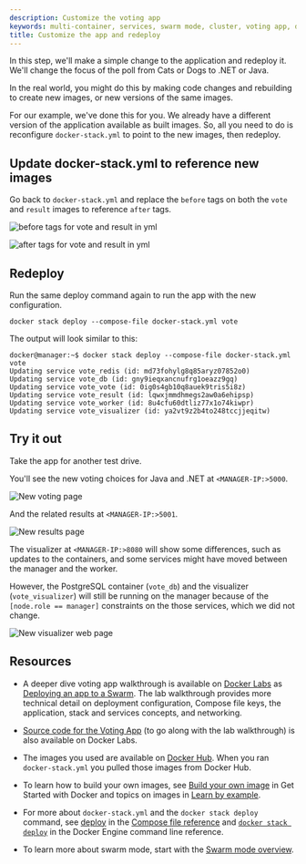 ```yaml
---
description: Customize the voting app
keywords: multi-container, services, swarm mode, cluster, voting app, docker-stack.yml, docker stack deploy
title: Customize the app and redeploy
---
```



In this step, we'll make a simple change to the application and redeploy it.
We'll change the focus of the poll from Cats or Dogs to .NET or Java.

In the real world, you might do this by making code changes and rebuilding to
create new images, or new versions of the same images.

For our example, we've done this for you. We already have a different version of
the application available as built images. So, all you need to do is reconfigure
`docker-stack.yml` to point to the new images, then redeploy.

## Update docker-stack.yml to reference new images

Go back to `docker-stack.yml` and replace the `before` tags on both the `vote` and `result` images to reference `after` tags.

![before tags for vote and result in yml](images/customize-before.png)

![after tags for vote and result in yml](images/customize-after.png)


## Redeploy

Run the same deploy command again to run the app with the new configuration.

```
docker stack deploy --compose-file docker-stack.yml vote
```

The output will look similar to this:

```
docker@manager:~$ docker stack deploy --compose-file docker-stack.yml vote
Updating service vote_redis (id: md73fohylg8q85aryz07852o0)
Updating service vote_db (id: gny9ieqxancnufrg1oeazz9gq)
Updating service vote_vote (id: 0ig0s4gb10q8auek9tris5i8z)
Updating service vote_result (id: lqwxjmmdhmegs2aw0a6ehipsp)
Updating service vote_worker (id: 8u4cfu60dtliz77x1o74kiwpr)
Updating service vote_visualizer (id: ya2vt9z2b4to248tccjjeqitw)
```

## Try it out

Take the app for another test drive.

You'll see the new voting choices for Java and .NET at `<MANAGER-IP:>5000`.

![New voting page](images/vote-2.png)

And the related results at `<MANAGER-IP:>5001`.

![New results page](images/vote-results-2.png)

The visualizer at  `<MANAGER-IP:>8080` will show some differences, such as
updates to the containers, and some services might have moved between the
manager and the worker.

However, the PostgreSQL container (`vote_db`) and the
visualizer (`vote_visualizer`) will still be running on the manager because of
the `[node.role == manager]` constraints on the those services, which we
did not change.

![New visualizer web page](images/visualizer-2.png)

## Resources

* A deeper dive voting app walkthrough is available on
[Docker Labs](https://github.com/docker/labs/) as [Deploying an app to a Swarm](https://github.com/docker/labs/blob/master/beginner/chapters/votingapp.md).
The lab walkthrough provides more technical detail on deployment configuration,
Compose file keys, the application, stack and services concepts, and
networking.

* [Source code for the Voting App](https://github.com/docker/example-voting-app) (to go along with the lab walkthrough) is also available on Docker Labs.

* The images you used are available on [Docker Hub](https://hub.docker.com/). When you ran `docker-stack.yml` you pulled those images from Docker Hub.

* To learn how to build your own images, see
[Build your own image](/engine/getstarted/step_four.md) in Get Started with
Docker and topics on images in [Learn by example](/engine/tutorials/index.md).

* For more about `docker-stack.yml` and the `docker stack deploy` command,
see [deploy](/compose/compose-file.md#deploy) in the [Compose file
reference](/compose/compose-file.md) and [`docker stack
deploy`](/engine/reference/commandline/stack_deploy.md) in the Docker Engine
command line reference.

* To learn more about swarm mode, start with the
[Swarm mode overview](/engine/swarm/index.md).
